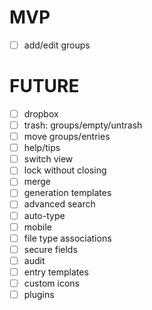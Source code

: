 # MVP

- [ ] add/edit groups

# FUTURE

- [ ] dropbox
- [ ] trash: groups/empty/untrash
- [ ] move groups/entries
- [ ] help/tips
- [ ] switch view
- [ ] lock without closing
- [ ] merge
- [ ] generation templates
- [ ] advanced search
- [ ] auto-type
- [ ] mobile
- [ ] file type associations
- [ ] secure fields
- [ ] audit
- [ ] entry templates
- [ ] custom icons
- [ ] plugins
